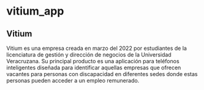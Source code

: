 # vitium_app

## Vitium

Vitium es una empresa creada en marzo del 2022 por estudiantes de la licenciatura de gestión y dirección de negocios de la Universidad Veracruzana. Su principal producto es una aplicación para teléfonos inteligentes diseñada para identificar aquellas empresas que ofrecen vacantes para personas con discapacidad en diferentes sedes donde estas personas pueden acceder a un empleo remunerado.
